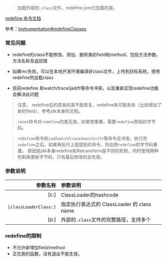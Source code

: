 > 加载外部的`.class`文件，redefine jvm已加载的类。

[redefine 命令文档](https://arthas.aliyun.com/doc/redefine.html)

参考：[Instrumentation#redefineClasses](https://docs.oracle.com/javase/8/docs/api/java/lang/instrument/Instrumentation.html#redefineClasses-java.lang.instrument.ClassDefinition...-)

### 常见问题

- redefine的class不能修改、添加、删除类的field和method，包括方法参数、方法名称及返回值

- 如果mc失败，可以在本地开发环境编译好class文件，上传到目标系统，使用redefine热加载class

- 目前redefine 和watch/trace/jad/tt等命令冲突，以后重新实现redefine功能会解决此问题

> 注意， redefine后的原来的类不能恢复，redefine有可能失败（比如增加了新的field），参考jdk本身的文档。

> `reset`命令对`redefine`的类无效。如果想重置，需要`redefine`原始的字节码。

> `redefine`命令和`jad`/`watch`/`trace`/`monitor`/`tt`等命令会冲突。执行完`redefine`之后，如果再执行上面提到的命令，则会把`redefine`的字节码重置。
> 原因是jdk本身redefine和Retransform是不同的机制，同时使用两种机制来更新字节码，只有最后修改的会生效。

### 参数说明

|              参数名称 | 参数说明                                   |
| --------------------: | :----------------------------------------- |
|                  [c:] | ClassLoader的hashcode                      |
| `[classLoaderClass:]` | 指定执行表达式的 ClassLoader 的 class name |
|                  [p:] | 外部的`.class`文件的完整路径，支持多个     |

### redefine的限制

- 不允许新增加field/method
- 正在跑的函数，没有退出不能生效。
